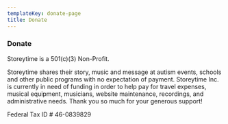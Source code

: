 ```yaml
---
templateKey: donate-page
title: Donate
---
```

### Donate

Storeytime is a 501(c)(3) Non-Profit.

Storeytime shares their story, music and message at autism events, schools and other public programs with no expectation of payment. Storeytime Inc. is currently in need of funding in order to help pay for travel expenses, musical equipment, musicians, website maintenance, recordings, and administrative needs. Thank you so much for your generous support!

Federal Tax ID # 46-0839829
